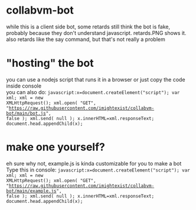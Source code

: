 # collabvm-bot
while this is a client side bot, some retards still think the bot is fake, probably because they don't understand javascript. retards.PNG shows it. also retards like the say command, but that's not really a problem

# "hosting" the bot
you can use a nodejs script that runs it in a browser or just copy the code inside console<br>
you can also do: <code>javascript:x=document.createElement("script"); var xml; xml = new XMLHttpRequest(); xml.open( "GET", "https://raw.githubusercontent.com/imightexist/collabvm-bot/main/bot.js", false ); xml.send( null ); x.innerHTML=xml.responseText; document.head.appendChild(x);</code>

# make one yourself?
eh sure why not, example.js is kinda customizable for you to make a bot<br>
Type this in console:
<code>javascript:x=document.createElement("script"); var xml; xml = new XMLHttpRequest(); xml.open( "GET", "https://raw.githubusercontent.com/imightexist/collabvm-bot/main/example.js", false ); xml.send( null ); x.innerHTML=xml.responseText; document.head.appendChild(x);</code>
